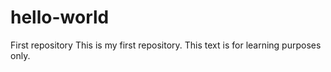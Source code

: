 # hello-world
First repository
This is my first repository. This text is for learning purposes only.
